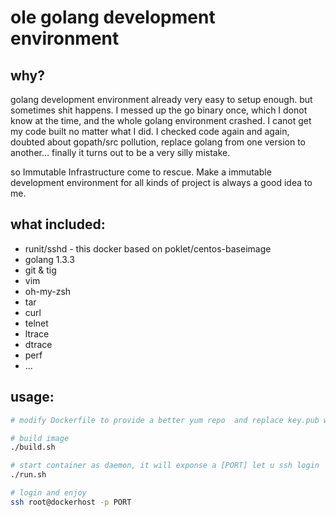 ole golang development environment
==================================

why?
-----

 golang development environment already very easy to setup enough. but sometimes shit happens.
I messed up the go binary once, which I donot know at the time, and the whole golang environment 
crashed.  I canot get my code built no matter what I did. I checked code again and again, doubted 
about gopath/src pollution, replace golang from one version to another... finally it turns out to 
be a very silly mistake. 
 
so Immutable Infrastructure come to rescue. Make a immutable development environment for all kinds
of project is always a good idea to me. 


what included:
--------------

* runit/sshd - this docker based on poklet/centos-baseimage
* golang 1.3.3
* git & tig
* vim
* oh-my-zsh
* tar
* curl
* telnet
* ltrace
* dtrace
* perf
* ...

usage:
------

```bash
# modify Dockerfile to provide a better yum repo  and replace key.pub with your own rsa pub key

# build image
./build.sh 

# start container as daemon, it will exponse a [PORT] let u ssh login
./run.sh

# login and enjoy
ssh root@dockerhost -p PORT
```
